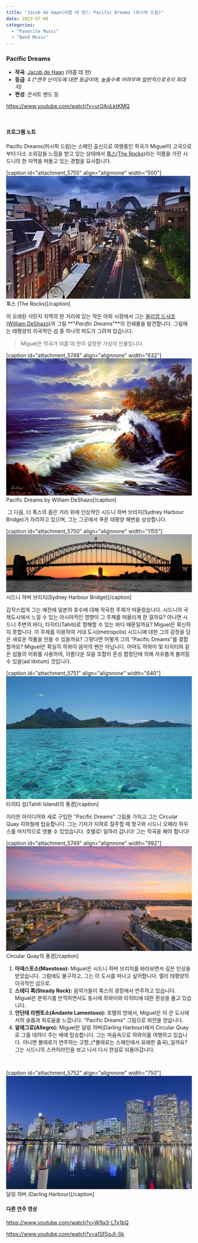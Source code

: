 ```yaml
---
title: "Jacob de Haan(야콥 데 한): Pacific Dreams (퍼시픽 드림)"
date: 2023-07-06
categories: 
  - "Favorite Music"
  - "Band Music"
---
```


### **Pacific Dreams**

- **작곡**: [Jacob de Haan](https://www.jacobdehaan.com/) (야콥 데 한)
- **등급**: 4 _(\*연주 난이도에 대한 등급이며, 높을수록 어려우며 일반적으로 6이 최대치)_
- **편성**: 콘서트 밴드 등

https://www.youtube.com/watch?v=urOAoLktKMQ

 

#### **프로그램 노트**

Pacific Dreams(퍼시픽 드림)는 스페인 출신으로 여행중인 작곡가 Miguel이 고국으로부터 다소 소외감을 느낌을 받고 있는 상태에서 [록스(The Rocks)](https://www.therocks.com/our-story)라는 이름을 가진 시드니의 한 지역을 떠돌고 있는 경험을 묘사합니다.

\[caption id="attachment\_5755" align="alignnone" width="500"\]![](./assets/img/wp-content/uploads/2023/07/View-of-the-Rocks-District-from-George-Street-Sydney-New-South-Wales-Australia_186130760-2.jpg) 록스 (The Rocks)\[/caption\]

이 오래된 식민지 지역의 한 거리에 있는 작은 야외 시장에서 그는 [윌리엄 드샤조(William DeShazo)](https://www.wyland.com/product-category/featured-artists/william-deshazo/)의 그림 **"_Pacific Dreams_"**의 인쇄물을 발견합니다. 그림에는 태평양의 이국적인 섬 중 하나의 파도가 그려져 있습니다.

> Miguel은 작곡가 야콥 데 한이 설정한 가상의 인물입니다.

\[caption id="attachment\_5748" align="alignnone" width="632"\]![](./assets/img/wp-content/uploads/2023/07/William_DeShazo_Pacific_Dreams__California.jpg) Pacific Dreams by William DeShazo\[/caption\]

 그 다음, 더 록스의 좁은 거리 위에 인상적인 시드니 하버 브리지(Sydney Harbour Bridge)가 자리하고 있으며, 그는 그곳에서 푸른 태평양 해변을 상상합니다.

\[caption id="attachment\_5750" align="alignnone" width="1155"\]![](./assets/img/wp-content/uploads/2023/07/shb-hero-1155x360-1.jpg) 시드니 하버 브리지(Sydney Harbour Bridge)\[/caption\]

갑작스럽게 그는 예전에 일본의 호수에 대해 작곡한 주제가 떠올랐습니다. 시드니의 국제도시에서 느낄 수 있는 아시아적인 영향이 그 주제를 떠올리게 한 걸까요? 아니면 시드니 주변의 바다, 타히티(Tahiti)로 항해할 수 있는 바다 때문일까요? Miguel은 확신하지 못합니다. 이 주제를 이용하여 거대 도시(metropolis) 시드니에 대한 그의 감정을 담은 새로운 작품을 만들 수 있을까요? 그렇다면 어떻게 그의 "Pacific Dreams"를 결합할까요? Miguel은 확실히 하와이 음악의 팬은 아닙니다. 아마도 하와이 및 타히티와 같은 섬들의 어휘를 사용하여, 아름다운 모음 조합이 혼성 합창단에 의해 자유롭게 불려질 수 있을(ad libitum) 것입니다.

\[caption id="attachment\_5751" align="alignnone" width="640"\]![](./assets/img/wp-content/uploads/2023/07/Bora_Bora.Alquiler_de_Coches.jpg) 타히티 섬(Tahiti Island)의 풍경\[/caption\]

이러한 아이디어와 새로 구입한 "Pacific Dreams" 그림을 가지고 그는 Circular Quay 지하철에 탑승합니다. 그는 기차가 지하로 질주할 때 항구와 시드니 오페라 하우스를 마지막으로 엿볼 수 있었습니다. 호텔로! 일하러 갑니다! 그는 작곡을 해야 합니다!

\[caption id="attachment\_5749" align="alignnone" width="992"\]![](./assets/img/wp-content/uploads/2023/07/164088-Sun-rising-over-Sydney-Harbour-and-Circular-Quay-Sydney-DNSW-sml.jpg) Circular Quay의 풍경\[/caption\]

1. **마에스토소(Maestoso):** Miguel은 시드니 하버 브리지를 바라보면서 깊은 인상을 받았습니다. 그럼에도 불구하고, 그는 이 도시를 떠나고 싶어합니다. 멀리 태평양의 이국적인 섬으로.
2. **스테디 록(Steady Rock):** 음악가들이 록스의 광장에서 연주하고 있습니다. Miguel은 분위기를 만끽하면서도 동시에 하와이와 타히티에 대한 환상을 품고 있습니다.
3. **안단테 라멘토소(Andante Lamentoso):** 호텔의 방에서, Miguel은 이 큰 도시에서의 슬픔과 외로움을 느낍니다. "Pacific Dreams" 그림으로 위안을 얻습니다.
4. **알레그로(Allegro):** Miguel은 달링 하버(Darling Harbour)에서 Circular Quay로 그를 데려다 주는 배에 탑승합니다. 그는 마음속으로 하와이를 여행하고 있습니다. 아니면 볼레로가 연주하는 고향_(\*볼레로는 스페인에서 유래한 춤곡)_일까요? 그는 시드니의 스카이라인을 보고 나서 다시 현실로 되돌아갑니다.

 

\[caption id="attachment\_5752" align="alignnone" width="750"\]![](./assets/img/wp-content/uploads/2023/07/darling-harbour-scenic.jpg) 달링 하버 (Darling Harbour)\[/caption\]

#### **다른 연주 영상**

https://www.youtube.com/watch?v=W9a3-LTx1bQ

https://www.youtube.com/watch?v=a1SfSgJt-Sk
